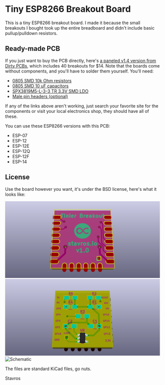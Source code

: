 # Tiny ESP8266 Breakout Board

This is a tiny ESP8266 breakout board. I made it because the small breakouts I
bought took up the entire breadboard and didn't include basic pullup/pulldown
resistors.


## Ready-made PCB

If you just want to buy the PCB directly, here's [a paneled v1.4
version from Dirty
PCBs](http://dirtypcbs.com/view.php?share=17018&accesskey=47b880c9e762ffa555ab1070dc1a2dde),
which includes 40 breakouts for $14. Note that the boards come without
components, and you'll have to solder them yourself. You'll need:

* [0805 SMD 10k Ohm
  resistors](https://www.aliexpress.com/item/0805-SMD-Resistor-5-10K-ohm-5000pcs-lot/32307395708.html)
* [0805 SMD 10 uF
  capacitors](https://www.aliexpress.com/item/Free-shipping-0805-SMD-capacitor-10uf-16V-106K-100PCS/32376052582.html)
* [SPX3819M5-L-3-3 TR 3.3V SMD
  LDO](https://www.aliexpress.com/item/10PCS-SPX3819M5-SPX3819M5-3-3-SPX3819M5-L-3-3-TR-SOT-23-5/32522603067.html)
* [Male pin headers
  (optional)](https://www.aliexpress.com/item/Free-Shipping-10pcs-40-Pin-1x40-Single-Row-Male-2-54-Breakable-Pin-Header-Connector-Strip/32416951874.html)

If any of the links above aren't working, just search your favorite site for the
components or visit your local electronics shop, they should have all of these.

You can use these ESP8266 versions with this PCB:

* ESP-07
* ESP-12
* ESP-12E
* ESP-12Q
* ESP-12F
* ESP-14


## License

Use the board however you want, it's under the BSD license, here's what it looks
like:

![Front](images/breakout-top.png)
![Back](images/breakout-bot.png)
![Schematic](images/schematic.png)

The files are standard KiCad files, go nuts.

Stavros
